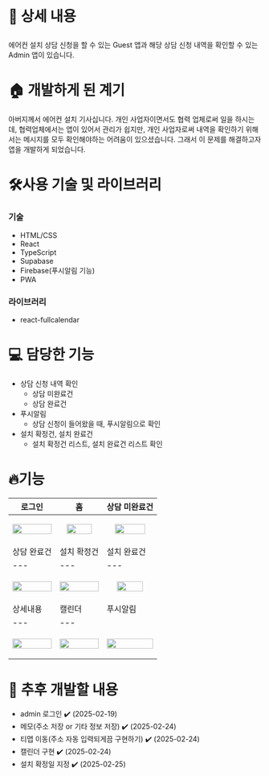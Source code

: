 # <p>📖 상세 내용

<aside>
  에어컨 설치 상담 신청을 할 수 있는 Guest 앱과 해당 상담 신청 내역을 확인할 수 있는 Admin 앱이 있습니다.
</aside>

# 🏠 개발하게 된 계기

<aside>
아버지께서 에어컨 설치 기사십니다. 개인 사업자이면서도 협력 업체로써 일을 하시는데, 협력업체에서는 앱이 있어서 관리가 쉽지만, 개인 사업자로써 내역을 확인하기 위해서는 메시지를 모두 확인해야하는 어려움이 있으셨습니다.
그래서 이 문제를 해결하고자 앱을 개발하게 되었습니다.
</aside>

# 🛠️사용 기술 및 라이브러리
<h3>기술</h3>
<ul>
  <li>HTML/CSS</li>
  <li>React</li>
  <li>TypeScript</li>
  <li>Supabase</li>
  <li>Firebase(푸시알림 기능)</li>
  <li>PWA</li>
</ul>
<h3>라이브러리</h3>
<ul>
  <li>react-fullcalendar</li>
</ul>


# 💻 담당한 기능
- 상담 신청 내역 확인
    - 상담 미완료건
    - 상담 완료건
- 푸시알림
    - 상담 신청이 들어왔을 때, 푸시알림으로 확인
- 설치 확정건, 설치 완료건
    - 설치 확정건 리스트, 설치 완료건 리스트 확인
# 🔥기능
| 로그인 | 홈 | 상담 미완료건 |
|---|---|---|
| <p align="center"><img src="https://github.com/user-attachments/assets/be6842c1-90d7-475d-a66a-7275b983de28" width="100%"/></p> | <p align="center"><img src="https://github.com/user-attachments/assets/302bc629-aebd-4f3d-96a7-9c9fcf2e3d2e" width="80%" /></p> | <p align="center"><img src="https://github.com/user-attachments/assets/74ebe4dc-d153-4771-9ba4-89fd66c3eadb" width="80%" /></p> |
| 상담 완료건 | 설치 확정건 | 설치 완료건 | 
|---|---|---|
| <p align="center"><img src="https://github.com/user-attachments/assets/9f69d186-334b-46c2-9b9c-6a23317f49e3" width="100%" /></p> | <p align="center"><img src="https://github.com/user-attachments/assets/5eb78910-08e4-4c31-9c36-43a7c45038e6" width="100%"/></p> | <p align="center"><img src="https://github.com/user-attachments/assets/d2599022-d50a-4353-ad83-828569b388d9" width="75%" /></p> |
| 상세내용 | 캘린더 | 푸시알림 |
|---|---|
| <p align="center"><img src="https://github.com/user-attachments/assets/da076a45-2bad-4766-bd3d-59a71d60bcfe" width="100%"/></p> | <p align="center"><img src="https://github.com/user-attachments/assets/b3b4bd2e-8c4b-4917-8e75-85bdbd58ec6e" width="100%" /></p> | <p align="center"><img src="https://github.com/user-attachments/assets/3f23758d-cb0e-4735-b7f7-2626176263ce" width="100%" /></p> |


# 🌱 추후 개발할 내용
- admin 로그인 ✔️ (2025-02-19)
- 메모(주소 저장 or 기타 정보 저장) ✔️ (2025-02-24)
- 티맵 이동(주소 자동 입력되게끔 구현하기) ✔️ (2025-02-24)
- 캘린더 구현 ✔️ (2025-02-24)
- 설치 확정일 지정 ✔️ (2025-02-25)
